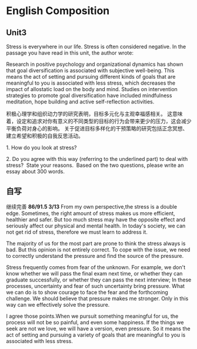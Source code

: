 # English Composition
## Unit3
Stress is everywhere in our life. Stress is often considered negative. In the passage you have read in this unit, the author wrote: 

Research in positive psychology and organizational dynamics has shown that goal diversification is associated with subjective well-being. 
This means the act of setting and pursuing different kinds of goals that are meaningful to you is associated with less stress, which decreases the impact of allostatic load on the body and mind. 
Studies on intervention strategies to promote goal diversification have included mindfulness meditation, hope building and active self-reflection activities.

积极心理学和组织动力学的研究表明，目标多元化与主观幸福感相关。
这意味着，设定和追求对你有意义的不同类型的目标的行为会带来更少的压力，这会减少平衡负荷对身心的影响。
关于促进目标多样化的干预策略的研究包括正念冥想、建立希望和积极的自我反思活动。


1\. How do you look at stress?

2\. Do you agree with this way (referring to the underlined part) to deal with stress?  State your reasons.  
Based on the two questions, please write an essay about 300 words.

## 自写
继续完善
**86/91.5  3/13**
From my own perspective,the stress is a double edge. Sometimes, the right amount of stress makes us more efficient, healthier and safer. But too much stress may have the opposite effect and seriously affect our physical and mental health. In today's society, we can not get rid of stress, therefore we must learn to address it.

The majority of us for the most part are prone to think the stress always is bad. But this opinion is not entirely correct. To cope with the issue, we need to correctly understand the pressure and find the source of the pressure.

Stress frequently comes from fear of the unknown. For example, we don't know whether we will pass the final exam next time, or whether they can graduate successfully, or whether they can pass the next interview; In these processes, uncertainty and fear of such uncertainty bring pressure. What we can do is to show courage to face the fear and the forthcoming challenge. We should believe that pressure makes me stronger. Only in this way can we effectively solve the pressure.

I agree those points.When we pursuit something meaningful for us, the process will not be so painful, and even some happiness. If the things we seek are not we love, we will have a version, even pressure. So it means the act of setting and pursuing a variety of goals that are meaningful to you is associated with less stress.
















